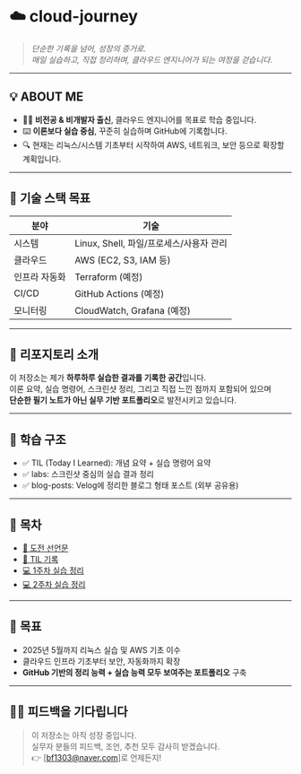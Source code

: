 # ☁️ cloud-journey

> *단순한 기록을 넘어, 성장의 증거로.*  
> *매일 실습하고, 직접 정리하며, 클라우드 엔지니어가 되는 여정을 걷습니다.*

---

## 💡 ABOUT ME

- 🧑‍💻 **비전공 & 비개발자 출신**, 클라우드 엔지니어를 목표로 학습 중입니다.
- ⌨️ **이론보다 실습 중심**, 꾸준히 실습하며 GitHub에 기록합니다.
- 🔍 현재는 리눅스/시스템 기초부터 시작하여 AWS, 네트워크, 보안 등으로 확장할 계획입니다.

---

## 🧪 기술 스택 목표

| 분야 | 기술 |
|---|---|
| 시스템 | Linux, Shell, 파일/프로세스/사용자 관리 |
| 클라우드 | AWS (EC2, S3, IAM 등) |
| 인프라 자동화 | Terraform (예정) |
| CI/CD | GitHub Actions (예정) |
| 모니터링 | CloudWatch, Grafana (예정) |

---

## 📂 리포지토리 소개

이 저장소는 제가 **하루하루 실습한 결과를 기록한 공간**입니다.  
이론 요약, 실습 명령어, 스크린샷 정리, 그리고 직접 느낀 점까지 포함되어 있으며  
**단순한 필기 노트가 아닌 실무 기반 포트폴리오**로 발전시키고 있습니다.

---

## 🧱 학습 구조

- ✅ TIL (Today I Learned): 개념 요약 + 실습 명령어 요약
- ✅ labs: 스크린샷 중심의 실습 결과 정리
- ✅ blog-posts: Velog에 정리한 블로그 형태 포스트 (외부 공유용)

---

## 📘 목차

- [🚀 도전 선언문](./declaration.md)
- [📝 TIL 기록](./TILs/)
- [💻 1주차 실습 정리](./labs-week1-foundation.md)
- [💻 2주차 실습 정리](./labs-week2-find-xargs.md)

---

## 🎯 목표

- 2025년 5월까지 리눅스 실습 및 AWS 기초 이수
- 클라우드 인프라 기초부터 보안, 자동화까지 확장
- **GitHub 기반의 정리 능력 + 실습 능력 모두 보여주는 포트폴리오** 구축

---

## 🙋‍♂️ 피드백을 기다립니다

> 이 저장소는 아직 성장 중입니다.  
> 실무자 분들의 피드백, 조언, 추천 모두 감사히 받겠습니다.  
> 👉 [bf1303@naver.com]로 언제든지!

